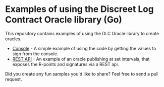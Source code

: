 # Examples of using the Discreet Log Contract Oracle library (Go)

This repository contains examples of using the DLC Oracle library to create oracles.

* [Console](console/) - A simple example of using the code by getting the values to sign from the console.
* [REST API](restapi/) - An example of an oracle publishing at set intervals, that exposes the R-points and signatures via a REST api.

Did you create any fun samples you'd like to share? Feel free to send a pull request.